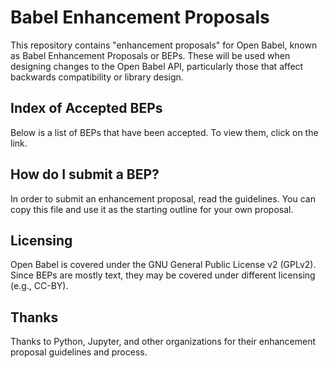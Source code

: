 # Babel Enhancement Proposals

This repository contains "enhancement proposals" for Open Babel, known as Babel Enhancement Proposals or BEPs. These will be used when designing changes to the Open Babel API, particularly those that affect backwards compatibility or library design.

## Index of Accepted BEPs

Below is a list of BEPs that have been accepted. To view them, click on the link.

## How do I submit a BEP?

In order to submit an enhancement proposal, read the guidelines. You can copy this file and use it as the starting outline for your own proposal.

## Licensing

Open Babel is covered under the GNU General Public License v2 (GPLv2). Since BEPs are mostly text, they may be covered under different licensing (e.g., CC-BY).

## Thanks

Thanks to Python, Jupyter, and other organizations for their enhancement proposal guidelines and process.
